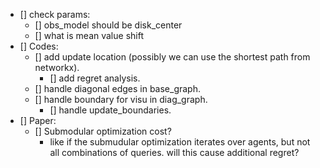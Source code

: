 - [] check params:
  - [] obs_model should be disk_center
  - [] what is mean value shift
- [] Codes:
  - [] add update location (possibly we can use the shortest path from networkx).
    - [] add regret analysis.
  - [] handle diagonal edges in base_graph.
  - [] handle boundary for visu in diag_graph.
    - [] handle update_boundaries.
- [] Paper:
  - [] Submodular optimization cost? 
    - like if the submudular optimization iterates over agents, but not all combinations of queries.
    will this cause additional regret?